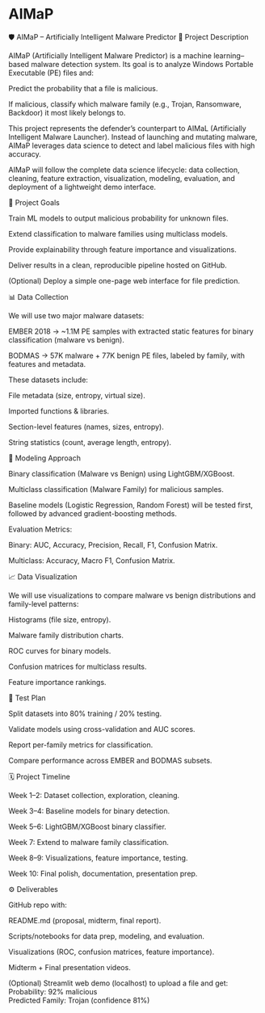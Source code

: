 # AIMaP
🛡️ AIMaP – Artificially Intelligent Malware Predictor
📌 Project Description

AIMaP (Artificially Intelligent Malware Predictor) is a machine learning–based malware detection system. Its goal is to analyze Windows Portable Executable (PE) files and:

Predict the probability that a file is malicious.

If malicious, classify which malware family (e.g., Trojan, Ransomware, Backdoor) it most likely belongs to.

This project represents the defender’s counterpart to AIMaL (Artificially Intelligent Malware Launcher). Instead of launching and mutating malware, AIMaP leverages data science to detect and label malicious files with high accuracy.

AIMaP will follow the complete data science lifecycle: data collection, cleaning, feature extraction, visualization, modeling, evaluation, and deployment of a lightweight demo interface.

🎯 Project Goals

Train ML models to output malicious probability for unknown files.

Extend classification to malware families using multiclass models.

Provide explainability through feature importance and visualizations.

Deliver results in a clean, reproducible pipeline hosted on GitHub.

(Optional) Deploy a simple one-page web interface for file prediction.

📊 Data Collection

We will use two major malware datasets:

EMBER 2018 → ~1.1M PE samples with extracted static features for binary classification (malware vs benign).

BODMAS → 57K malware + 77K benign PE files, labeled by family, with features and metadata.

These datasets include:

File metadata (size, entropy, virtual size).

Imported functions & libraries.

Section-level features (names, sizes, entropy).

String statistics (count, average length, entropy).

🧠 Modeling Approach

Binary classification (Malware vs Benign) using LightGBM/XGBoost.

Multiclass classification (Malware Family) for malicious samples.

Baseline models (Logistic Regression, Random Forest) will be tested first, followed by advanced gradient-boosting methods.

Evaluation Metrics:

Binary: AUC, Accuracy, Precision, Recall, F1, Confusion Matrix.

Multiclass: Accuracy, Macro F1, Confusion Matrix.

📈 Data Visualization

We will use visualizations to compare malware vs benign distributions and family-level patterns:

Histograms (file size, entropy).

Malware family distribution charts.

ROC curves for binary models.

Confusion matrices for multiclass results.

Feature importance rankings.

🧪 Test Plan

Split datasets into 80% training / 20% testing.

Validate models using cross-validation and AUC scores.

Report per-family metrics for classification.

Compare performance across EMBER and BODMAS subsets.

🗓️ Project Timeline

Week 1–2: Dataset collection, exploration, cleaning.

Week 3–4: Baseline models for binary detection.

Week 5–6: LightGBM/XGBoost binary classifier.

Week 7: Extend to malware family classification.

Week 8–9: Visualizations, feature importance, testing.

Week 10: Final polish, documentation, presentation prep.

⚙️ Deliverables

GitHub repo with:

README.md (proposal, midterm, final report).

Scripts/notebooks for data prep, modeling, and evaluation.

Visualizations (ROC, confusion matrices, feature importance).

Midterm + Final presentation videos.

(Optional) Streamlit web demo (localhost) to upload a file and get:
Probability: 92% malicious  
Predicted Family: Trojan (confidence 81%)  
